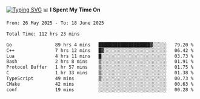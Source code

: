 <a href="https://git.io/typing-svg"><img src="https://readme-typing-svg.demolab.com?font=Fira+Code&weight=700&size=35&pause=2000&center=true&random=false&width=1000&height=250&lines=%F0%9D%98%9B%F0%9D%98%A9%F0%9D%98%A6+%F0%9D%98%AD%F0%9D%98%AA%F0%9D%98%A7%F0%9D%98%A6+%F0%9D%98%B0%F0%9D%98%A7+%F0%9D%98%B5%F0%9D%98%A9%F0%9D%98%AA%F0%9D%98%B4+%F0%9D%98%B8%F0%9D%98%B0%F0%9D%98%B3%F0%9D%98%AD%F0%9D%98%A5+%F0%9D%98%AA%F0%9D%98%B4+%F0%9D%98%B0%F0%9D%98%AF%F0%9D%98%AD%F0%9D%98%BA+%F0%9D%98%B5%F0%9D%98%A9%F0%9D%98%A6+%F0%9D%98%A6%F0%9D%98%AF%F0%9D%98%AB%F0%9D%98%B0%F0%9D%98%BA%F0%9D%98%AE%F0%9D%98%A6%F0%9D%98%AF%F0%9D%98%B5+%F0%9D%98%B0%F0%9D%98%A7+%F0%9D%98%A5%F0%9D%98%A6%F0%9D%98%A4%F0%9D%98%A6%F0%9D%98%B1%F0%9D%98%B5%F0%9D%98%AA%F0%9D%98%B0%F0%9D%98%AF" alt="Typing SVG" /></a>
📊 **I Spent My Time On** 

<!--START_SECTION:waka-->

```txt
From: 26 May 2025 - To: 18 June 2025

Total Time: 112 hrs 23 mins

Go                89 hrs 4 mins   ███████████████████▓░░░░░   79.20 %
C++               7 hrs 12 mins   █▓░░░░░░░░░░░░░░░░░░░░░░░   06.42 %
Lua               4 hrs 11 mins   █░░░░░░░░░░░░░░░░░░░░░░░░   03.73 %
Bash              2 hrs 8 mins    ▒░░░░░░░░░░░░░░░░░░░░░░░░   01.91 %
Protocol Buffer   1 hr 57 mins    ▒░░░░░░░░░░░░░░░░░░░░░░░░   01.75 %
C                 1 hr 33 mins    ▒░░░░░░░░░░░░░░░░░░░░░░░░   01.38 %
TypeScript        49 mins         ▒░░░░░░░░░░░░░░░░░░░░░░░░   00.73 %
CMake             42 mins         ░░░░░░░░░░░░░░░░░░░░░░░░░   00.63 %
conf              19 mins         ░░░░░░░░░░░░░░░░░░░░░░░░░   00.28 %
```

<!--END_SECTION:waka-->
